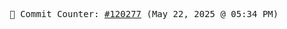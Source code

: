 <p align="center">
    <samp>
        📮 Commit Counter: <a href="https://github.com/Javascript-void0/Javascript-void0/commits/main">#120277</a> (May 22, 2025 @ 05:34 PM)
    </samp>
</p>